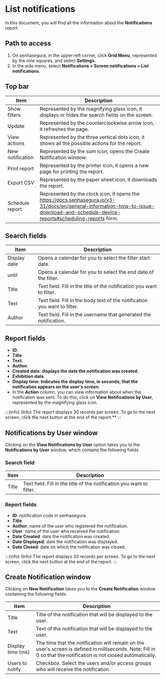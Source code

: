 # List notifications

In this document, you will find all the information about the **Notifications** report.

## Path to access

1. On senhasegura, in the upper-left corner, click **Grid Menu**, represented by the nine squares, and select **Settings**.
2. In the side menu, select **Notifications > Screen notifications > List notifications**.

## Top bar

| Item | Description |
| --- | --- |
| Show filters | Represented by the magnifying glass icon, it displays or hides the search fields on the screen. |
| Update | Represented by the counterclockwise arrow icon, it refreshes the page. |
| View actions | Represented by the three vertical dots icon, it shows all the possible actions for the report. |
| New notification | Represented by the sum icon, opens the Create Notification window. |
| Print report | Represented by the printer icon, it opens a new page for printing the report. |
| Export CSV | Represented by the paper sheet icon, it downloads the report. |
| Schedule report | Represented by the clock icon, it opens the https://docs.senhasegura.io/v3-31/docs/en/general-information-how-to-issue-download-and-schedule-device-reports#scheduling-reports form. |

## Search fields

| Item | Description |
| --- | --- |
| Display date | Opens a calendar for you to select the filter start date. |
| until | Opens a calendar for you to select the end date of the filter. |
| Title | Text field. Fill in the title of the notification you want to filter. |
| Text | Text field. Fill in the body text of the notification you want to filter. |
| Author | Text field. Fill in the username that generated the notification. |

## Report fields

- **ID.**
- **Títle**
- **Text.**
- **Author.**
- **Created date: displays the date the notification was created.**
- **Exhibition date.**
- **Display time: indicates the display time, in seconds, that the notification appears on the user's screen.**
- In the **Action** column, you can view information about when the notification was sent. To do this, click on **View Notifications by User**, represented by the magnifying glass icon.

:::(info) (Info)
The report displays 30 records per screen. To go to the next screen, click the next button at the end of the report.**
:::

## Notifications by User window

Clicking on the **View Notifications by User** option takes you to the **Notifications by User** window, which contains the following fields.

### Search field

| Item | Description |
| --- | --- |
| Title | Text field. Fill in the title of the notification you want to filter. |

### Report fields

- **ID**: notification code in senhasegura.
- **Title**.
- **Author**: name of the user who registered the notification.
- **User**: name of the user who received the notification.
- **Date Created**: date the notification was created.
- **Date Displayed**: date the notification was displayed.
- **Date Closed**: date on which the notification was closed.

:::(info) (Info)
The report displays 30 records per screen. To go to the next screen, click the next button at the end of the report.
:::

## Create Notification window

Clicking on **New Notification** takes you to the **Create Notification** window containing the following fields.

| Item | Description |
| --- | --- |
| Title | Title of the notification that will be displayed to the user. |
| Text | Text of the notification that will be displayed to the user. |
| Display time (ms) | The time that the notification will remain on the user's screen is defined in milliseconds. Note: Fill in 0 so that the notification is not closed automatically. |
| Users to notify | Checkbox. Select the users and/or access groups who will receive the notification. |